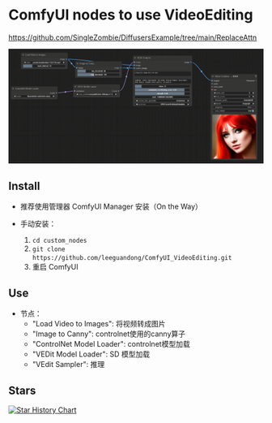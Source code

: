 # ComfyUI nodes to use VideoEditing

https://github.com/SingleZombie/DiffusersExample/tree/main/ReplaceAttn

![image](preview.png)

## Install

- 推荐使用管理器 ComfyUI Manager 安装（On the Way）

- 手动安装：
    1. `cd custom_nodes`
    2. `git clone https://github.com/leeguandong/ComfyUI_VideoEditing.git`
    3. 重启 ComfyUI


## Use

- 节点：
  - "Load Video to Images": 将视频转成图片   
  - "Image to Canny": controlnet使用的canny算子
  - "ControlNet Model Loader": controlnet模型加载
  - "VEDit Model Loader": SD 模型加载
  - "VEdit Sampler": 推理



## Stars 

[![Star History Chart](https://api.star-history.com/svg?repos=leeguandong/ComfyUI_VideoEditing&type=Date)](https://star-history.com/#leeguandong/ComfyUI_VideoEditing&Date)  





